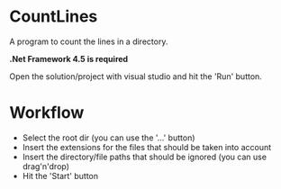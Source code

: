 # CountLines

A program to count the lines in a directory.

**.Net Framework 4.5 is required**

Open the solution/project with visual studio and hit the 'Run' button.

# Workflow
* Select the root dir (you can use the '...' button)
* Insert the extensions for the files that should be taken into account
* Insert the directory/file paths that should be ignored (you can use drag'n'drop)
* Hit the 'Start' button
